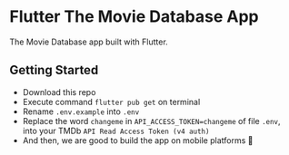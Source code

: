 # Flutter The Movie Database App

The Movie Database app built with Flutter.

## Getting Started

- Download this repo
- Execute command `flutter pub get` on terminal
- Rename `.env.example` into `.env`
- Replace the word `changeme` in `API_ACCESS_TOKEN=changeme` of file `.env`, into your TMDb `API Read Access Token (v4 auth)`
- And then, we are good to build the app on mobile platforms 🙌
